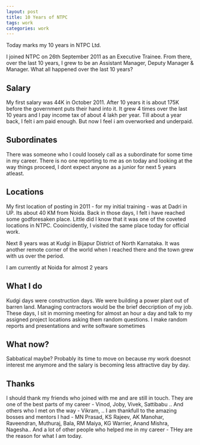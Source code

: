 ```yaml
---
layout: post
title: 10 Years of NTPC
tags: work 
categories: work
---
```


Today marks my 10 years in NTPC Ltd.


I joined NTPC on 26th September 2011 as an Executive Trainee. From there, over the last 10 years, I grew to be an Assistant Manager, Deputy Manager & Manager. What all happened over the last 10 years?


## Salary

My first salary was 44K in October 2011. After 10 years it is about 175K before the government puts their hand into it. It grew 4 times over the last 10 years and I pay income tax of about 4 lakh per year. Till about a year back, I felt i am paid enough. But now I feel i am overworked and underpaid.


## Subordinates

There was someone who I could loosely call as a subordinate for some time in my career. There is no one reporting to me as on today and looking at the way things proceed, I dont expect anyone as a junior for next 5 years atleast.


## Locations

My first location of posting in 2011 - for my initial training -  was at Dadri in UP. Its about 40 KM from Noida. Back in those days, I felt i have reached some godforesaken  place. Little did I know that it was one of the coveted locations in  NTPC. Cooincidently, I visited the same place today for official work.


Next 8 years was at Kudgi in Bijapur District of North Karnataka. It was another remote corner of the world when I reached there and the town grew with us over the period.


I am currently at Noida for almost 2 years 


## What I do

Kudgi days were construction days. We were building a power plant out of barren land. Managing contractors would be the brief deccription of my job. These days, I sit in morning meeting for almost an hour a day and talk to my assigned project locations asking them random questions. I make random reports and presentations and write software sometimes


## What now?

Sabbatical maybe? Probably its time to move on because my work doesnot interest me anymore and the salary is becoming less attractive day by day. 


## Thanks

I should thank my friends who joined with me and are still in touch. They are one of the best parts of my career - Vinod, Joby, Vivek, Sattibabu .. And others who I met on the way - Vikram,   .. I am thankfull to the amazing bosses and mentors I had -  MN Prasad, KS Rajeev, AK Manohar, Raveendran, Muthuraj, Bala, RM Maiya, KG Warrier, Anand Mishra,  Nagesha.. And a lot of other people who helped me in my career - THey are the reason for what I am today.
